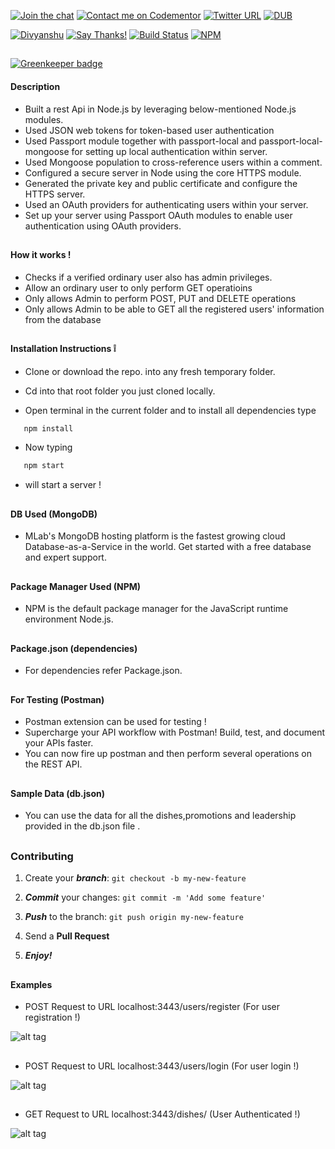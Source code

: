 

[![Join the chat](https://img.shields.io/badge/gitter-join%20chat%20%E2%86%92-brightgreen.svg)](https://gitter.im/divyanshu001)
[![Contact me on Codementor](https://cdn.codementor.io/badges/contact_me_github.svg)](https://www.codementor.io/divyanshurawat?utm_source=github&utm_medium=button&utm_term=divyanshurawat&utm_campaign=github)
[![Twitter URL](https://img.shields.io/twitter/url/http/shields.io.svg?style=social)](https://twitter.com/r46956)
[![DUB](https://img.shields.io/dub/l/vibe-d.svg?style=flat)](https://divyanshu.mit-license.org/)

[![Divyanshu](https://img.shields.io/badge/divyanshu-owner-brightgreen.svg?style=flat)](http://www.divyanshurawat.in)
[![Say Thanks!](https://img.shields.io/badge/Say%20Thanks-!-1EAEDB.svg)](https://saythanks.io/to/divyanshu-rawat)
[![Build Status](https://travis-ci.org/divyanshu-rawat/JS-Testing.svg?branch=master)](https://travis-ci.org/divyanshu-rawat/JS-Testing)
[![NPM](https://img.shields.io/badge/npm-v3.10.10-blue.svg)](https://www.npmjs.com/package/npm)

##

[![Greenkeeper badge](https://badges.greenkeeper.io/divyanshu-rawat/Passport-Authenticated-Rest-Api.svg)](https://greenkeeper.io/)

#### Description 
* Built a rest Api in Node.js by leveraging below-mentioned Node.js modules.
* Used JSON web tokens for token-based user authentication
* Used Passport module together with passport-local and passport-local-mongoose for setting up local authentication within     server.
* Used Mongoose population to cross-reference users within a comment.
* Configured a secure server in Node using the core HTTPS module.
* Generated the private key and public certificate and configure the HTTPS server.
* Used an OAuth providers for authenticating users within your server.
* Set up your server using Passport OAuth modules to enable user authentication using OAuth providers.

##

#### How it works !

* Checks if a verified ordinary user also has admin privileges.
* Allow an ordinary user to only perform GET operatioins
* Only allows Admin to perform POST, PUT and DELETE operations
* Only allows Admin to be able to GET all the registered users' information from the database

##

#### Installation Instructions :grey_exclamation:

* Clone or download the repo. into any fresh temporary folder.

* Cd into that root folder you just cloned locally.

* Open terminal in the current folder and to install all dependencies type 

```javascript
   npm install 
```

* Now typing 

```javascript
   npm start 
```

* will start a server !

##

#### DB Used (MongoDB)

* MLab's MongoDB hosting platform is the fastest growing cloud Database-as-a-Service in the world. Get started with a free database and expert support.

##

#### Package Manager Used (NPM)

* NPM is the default package manager for the JavaScript runtime environment Node.js.

##

#### Package.json (dependencies)
  
* For dependencies refer Package.json.

##

#### For Testing (Postman)

* Postman extension can be used for testing !
* Supercharge your API workflow with Postman! Build, test, and document your APIs faster.
* You can now fire up postman and then perform several operations on the REST API.

##

#### Sample Data (db.json)

*  You can use the data for all the dishes,promotions and leadership provided in the db.json file .

##

### Contributing

1. Create your **_branch_**: `git checkout -b my-new-feature`

2. **_Commit_** your changes: `git commit -m 'Add some feature'`

3. **_Push_** to the branch: `git push origin my-new-feature`

4. Send a **Pull Request**

5. **_Enjoy!_**

##

#### Examples

* POST Request to URL localhost:3443/users/register  (For user registration !)

![alt tag](https://github.com/divyanshu-rawat/Passport_authentication-Node.js/blob/master/snapshots/user_reg.png)

##

* POST Request to URL localhost:3443/users/login     (For user login !)

![alt tag](https://github.com/divyanshu-rawat/Passport_authentication-Node.js/blob/master/snapshots/user_login.png)

##

* GET Request to URL localhost:3443/dishes/          (User Authenticated !)

![alt tag](https://github.com/divyanshu-rawat/Passport_authentication-Node.js/blob/master/snapshots/token.png)

##

